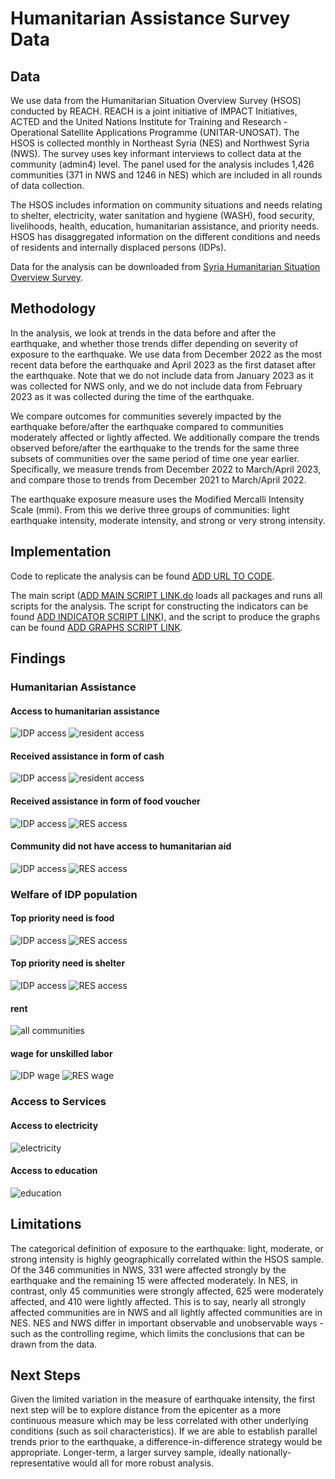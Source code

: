 # Humanitarian Assistance Survey Data


## Data

We use data from the Humanitarian Situation Overview Survey (HSOS) conducted by REACH. REACH is a joint initiative of IMPACT Initiatives, ACTED and the United Nations Institute for Training and Research - Operational Satellite Applications Programme (UNITAR-UNOSAT). The HSOS is collected monthly in Northeast Syria (NES) and Northwest Syria (NWS). The survey uses key informant interviews to collect data at the community (admin4) level. The panel used for the analysis includes 1,426 communities (371 in NWS and 1246 in NES) which are included in all rounds of data collection.

The HSOS includes information on community situations and needs relating to shelter, electricity, water sanitation and hygiene (WASH), food security, livelihoods, health, education, humanitarian assistance, and priority needs. HSOS has disaggregated information on the different conditions and needs of residents and internally displaced persons (IDPs).

Data for the analysis can be downloaded from [Syria Humanitarian Situation Overview Survey](https://reach-info.org/syr/hsos/).


## Methodology

In the analysis, we look at trends in the data before and after the earthquake, and whether those trends differ depending on severity of exposure to the earthquake. We use data from December 2022 as the most recent data before the earthquake and April 2023 as the first dataset after the earthquake. Note that we do not include data from January 2023 as it was collected for NWS only, and we do not include data from February 2023 as it was collected during the time of the earthquake.

We compare outcomes for communities severely impacted by the earthquake before/after the earthquake compared to communities moderately affected or lightly affected. We additionally compare the trends observed before/after the earthquake to the trends for the same three subsets of communities over the same period of time one year earlier. Specifically, we measure trends from December 2022 to March/April 2023, and compare those to trends from December 2021 to March/April 2022.

The earthquake exposure measure uses the Modified Mercalli Intensity Scale (mmi). From this we derive three groups of communities: light earthquake intensity, moderate intensity, and strong or very strong intensity.


## Implementation

Code to replicate the analysis can be found [ADD URL TO CODE](http://ADDGITHUBURL).

The main script ([ADD MAIN SCRIPT LINK.do](http://ADDGITHUBURL) loads all packages and runs all scripts for the analysis. The script for constructing the indicators can be found [ADD INDICATOR SCRIPT LINK](https://ADDGITHUBURL)), and the script to produce the graphs can be found [ADD GRAPHS SCRIPT LINK](https://ADDGITHUBURL).



## Findings

### Humanitarian Assistance
#### Access to humanitarian assistance
![IDP access](humani_access_IDP_c.png) ![resident access](humani_access_RES_c.png)

#### Received assistance in form of cash
![IDP access](humani_prov_cash_IDP_c.png) ![resident access](humani_prov_cash_RES_c.png)

#### Received assistance in form of food voucher
![IDP access](humani_prov_voucher_IDP_c.png) ![RES access](humani_prov_voucher_RES_c.png)

#### Community did not have access to humanitarian aid
![IDP access](humani_barr_noavai_IDP_c.png) ![RES access](humani_barr_noavai_RES_c.png)


### Welfare of IDP population
#### Top priority need is food
![IDP access](priority1_2_IDP_c.png) ![RES access](priority1_2_RES_c.png)

#### Top priority need is shelter
![IDP access](priority1_9_IDP_c.png) ![RES access](priority1_9_RES_c.png)

#### rent
![all communities](welfare_price_rent_usdc.png)

#### wage for unskilled labor
![IDP wage](welfare_wage_unskilled_usd_IDP_c.png) ![RES wage](welfare_wage_unskilled_usd_RES_c.png)

### Access to Services

#### Access to electricity
![electricity](access_electricity.png)

#### Access to education
![education](access_education.png)

## Limitations
The categorical definition of exposure to the earthquake: light, moderate, or strong intensity is highly geographically correlated within the HSOS sample. Of the 346 communities in NWS, 331 were affected strongly by the earthquake and the remaining 15 were affected moderately. In NES, in contrast, only 45 communities were strongly affected, 625 were moderately affected, and 410 were lightly affected. This is to say, nearly all strongly affected communities are in NWS and all lightly affected communities are in NES. NES and NWS differ in important observable and unobservable ways - such as the controlling regime, which limits the conclusions that can be drawn from the data.


## Next Steps
Given the limited variation in the measure of earthquake intensity, the first next step will be to explore distance from the epicenter as a more continuous measure which may be less correlated with other underlying conditions (such as soil characteristics). If we are able to establish parallel trends prior to the earthquake, a difference-in-difference strategy would be appropriate.
Longer-term, a larger survey sample, ideally nationally-representative  would all for more robust analysis.
